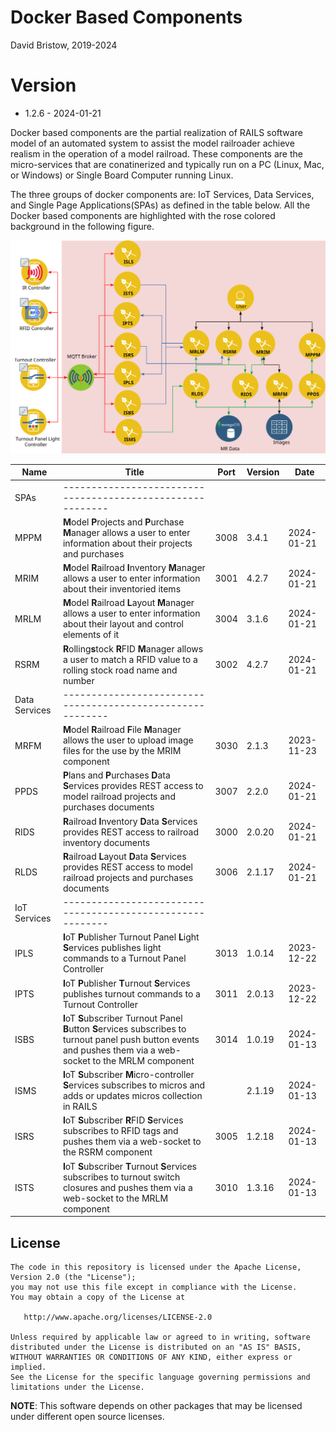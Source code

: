 # Docker Based Components
David Bristow, 2019-2024

# Version
* 1.2.6 - 2024-01-21
 
Docker based components are the partial realization of RAILS software model of an automated system to assist the model railroader achieve realism in the operation of a model railroad. These components are the micro-services that are conatinerized and typically run on a PC (Linux, Mac, or Windows) or Single Board Computer running Linux.

The three groups of docker components are: IoT Services, Data Services, and Single Page Applications(SPAs) as defined in the table below. All the Docker based components are highlighted with the rose colored background in the following figure.

![System Design](https://github.com/djbristow/RAILS/blob/master/Docker%20Based/docker-based-ms.svg)

|Name |Title                                  |Port |Version|Date     |
|-----|----------------------------------------------------------|-----|-------|---------|
|SPAs|----------------------------------------------------------|
|MPPM|**M**odel **P**rojects and **P**urchase **M**anager allows a user to enter information about their projects and purchases|3008|3.4.1|2024-01-21|
|MRIM|**M**odel **R**ailroad **I**nventory **M**anager allows a user to enter information about their inventoried items|3001|4.2.7|2024-01-21|
|MRLM|**M**odel **R**ailroad **L**ayout **M**anager allows a user to enter information about their layout and control elements of it|3004|3.1.6|2024-01-21|
|RSRM|**R**olling**s**tock **R**FID **M**anager allows a user to match a RFID value to a rolling stock road name and number|3002|4.2.7|2024-01-21|
|Data Services|----------------------------------------------------------|
|MRFM|**M**odel **R**ailroad **F**ile **M**anager  allows the user to upload image files for the use by the MRIM component|3030|2.1.3|2023-11-23|
|PPDS|**P**lans and **P**urchases **D**ata **S**ervices  provides REST access to model railroad projects and purchases documents|3007|2.2.0|2024-01-21|
|RIDS|**R**ailroad **I**nventory **D**ata **S**ervices provides REST access to railroad inventory documents|3000|2.0.20|2024-01-21|
|RLDS|**R**ailroad **L**ayout **D**ata **S**ervices provides REST access to model railroad projects and purchases documents|3006|2.1.17|2024-01-21|
|IoT Services|----------------------------------------------------------|
|IPLS|**I**oT **P**ublisher Turnout Panel **L**ight **S**ervices publishes light commands to a Turnout Panel Controller|3013|1.0.14|2023-12-22|
|IPTS|**I**oT **P**ublisher **T**urnout **S**ervices publishes turnout commands to a Turnout Controller|3011|2.0.13|2023-12-22|
|ISBS|**I**oT **S**ubscriber Turnout Panel **B**utton **S**ervices subscribes to turnout panel push button events and pushes them via a web-socket to the MRLM component|3014|1.0.19|2024-01-13|
|ISMS|**I**oT **S**ubscriber **M**icro-controller **S**ervices subscribes to micros and adds or updates micros collection in RAILS||2.1.19|2024-01-13|
|ISRS|**I**oT **S**ubscriber **R**FID **S**ervices subscribes to RFID tags and pushes them via a web-socket to the RSRM component |3005|1.2.18|2024-01-13|
|ISTS|**I**oT **S**ubscriber **T**urnout **S**ervices subscribes to turnout switch closures and pushes them via a web-socket to the MRLM component |3010|1.3.16|2024-01-13|

## License

    The code in this repository is licensed under the Apache License, Version 2.0 (the "License");
    you may not use this file except in compliance with the License.
    You may obtain a copy of the License at

       http://www.apache.org/licenses/LICENSE-2.0

    Unless required by applicable law or agreed to in writing, software
    distributed under the License is distributed on an "AS IS" BASIS,
    WITHOUT WARRANTIES OR CONDITIONS OF ANY KIND, either express or implied.
    See the License for the specific language governing permissions and
    limitations under the License.

**NOTE**: This software depends on other packages that may be licensed under different open source licenses.

